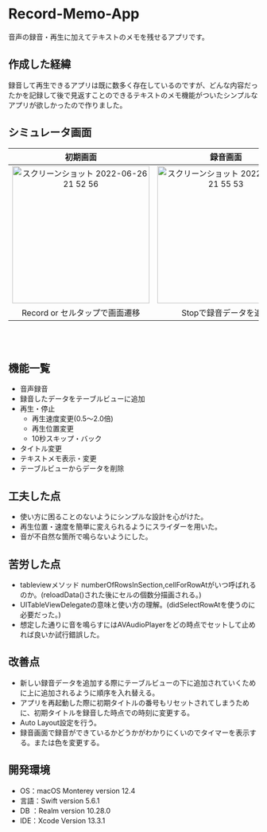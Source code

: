 # Record-Memo-App
音声の録音・再生に加えてテキストのメモを残せるアプリです。

## 作成した経緯
録音して再生できるアプリは既に数多く存在しているのですが、どんな内容だったかを記録して後で見返すことのできるテキストのメモ機能がついたシンプルなアプリが欲しかったので作りました。

## シミュレータ画面

| 初期画面                                                         | 録音画面                                                                                               | 再生画面                                                                                               |
| :-------------------------------------------------------------------: | :-----------------------------------------------------------------------------------------------------: | :-----------------------------------------------------------------------------------------------------: |
| <img width="276" alt="スクリーンショット 2022-06-26 21 52 56" src="https://user-images.githubusercontent.com/93736475/175815165-ec6066c1-969a-4156-93a9-593a02cfa20c.png"> | <img width="276" alt="スクリーンショット 2022-06-26 21 55 53" src="https://user-images.githubusercontent.com/93736475/175815278-411fcb58-738b-4470-9540-0435bc13c333.png">|<img width="276" alt="スクリーンショット 2022-06-26 21 56 59" src="https://user-images.githubusercontent.com/93736475/175815253-aa83f49b-0edb-4644-9296-198bd058ebea.png">|
|  Record or セルタップで画面遷移          |          Stopで録音データを追加 　　　　| 再生・タイトル and メモ保存 |  

<br><br>
## 機能一覧
- 音声録音
- 録音したデータをテーブルビューに追加
- 再生・停止
  - 再生速度変更(0.5〜2.0倍)
  - 再生位置変更
  - 10秒スキップ・バック
- タイトル変更
- テキストメモ表示・変更
- テーブルビューからデータを削除

## 工夫した点
- 使い方に困ることのないようにシンプルな設計を心がけた。
- 再生位置・速度を簡単に変えられるようにスライダーを用いた。
- 音が不自然な箇所で鳴らないようにした。

## 苦労した点
- tableviewメソッド  numberOfRowsInSection,cellForRowAtがいつ呼ばれるのか。(reloadData()された後にセルの個数分描画される。)
- UITableViewDelegateの意味と使い方の理解。(didSelectRowAtを使うのに必要だった。)
- 想定した通りに音を鳴らすにはAVAudioPlayerをどの時点でセットして止めれば良いか試行錯誤した。

## 改善点
- 新しい録音データを追加する際にテーブルビューの下に追加されていくために上に追加されるように順序を入れ替える。
- アプリを再起動した際に初期タイトルの番号もリセットされてしまうために、初期タイトルを録音した時点での時刻に変更する。
- Auto Layout設定を行う。
- 録音画面で録音ができているかどうかがわかりにくいのでタイマーを表示する。または色を変更する。

## 開発環境
- OS：macOS Monterey version 12.4
- 言語：Swift version 5.6.1
- DB ：Realm version 10.28.0
- IDE：Xcode Version 13.3.1
